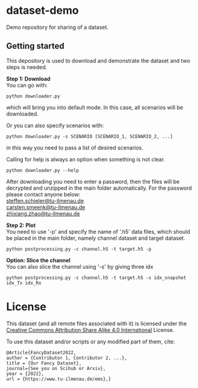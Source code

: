 # dataset-demo

Demo repository for sharing of a dataset.

## Getting started

This depository is used to download and demonstrate the dataset and two steps is needed.

**Step 1: Download**  
You can go with:
```
python downloader.py
```
which will bring you into default mode. In this case, all scenarios will be downloaded.  

Or you can also specify scenarios with:  
```
python downloader.py -s SCENARIO [SCENARIO_1, SCENARIO_2, ...]
```
in this way you need to pass a list of desired scenarios.  

Calling for help is always an option when something is not clear.   
```
python downloader.py --help
```

After downloading you need to enter a password, then the files will be decrypted and unzipped in the main folder automatically.
For the password please contact anyone below:  
steffen.schieler@tu-ilmenau.de  
carsten.smeenk@tu-ilmenau.de  
zhixiang.zhao@tu-ilmenau.de  

**Step 2: Plot**  
You need to use '-p' and specify the name of '.h5' data files, which should be placed in the main folder, namely channel dataset and target dataset.  
```
python postprocessing.py -c channel.h5 -t target.h5 -p
```

**Option: Slice the channel**  
You can also slice the channel using '-s' by giving three idx  
```
python postprocessing.py -c channel.h5 -t target.h5 -s idx_snapshot idx_Tx idx_Rx

```
# License
This dataset (and all remote files associated with it) is licensed under the [Creative Commons Attribution Share Alike 4.0 International](https://creativecommons.org/licenses/by-nc-nd/4.0/) License.

To use this dataset and/or scripts or any modified part of them, cite:
```
@Article{FancyDataset2022,
author = {Contributor 1, Contributor 2, ...},
title = {Our Fancy Dataset},
journal={See you on Scihub or Arxiv},
year = {2022},
url = {https://www.tu-ilmenau.de/ems},}
```